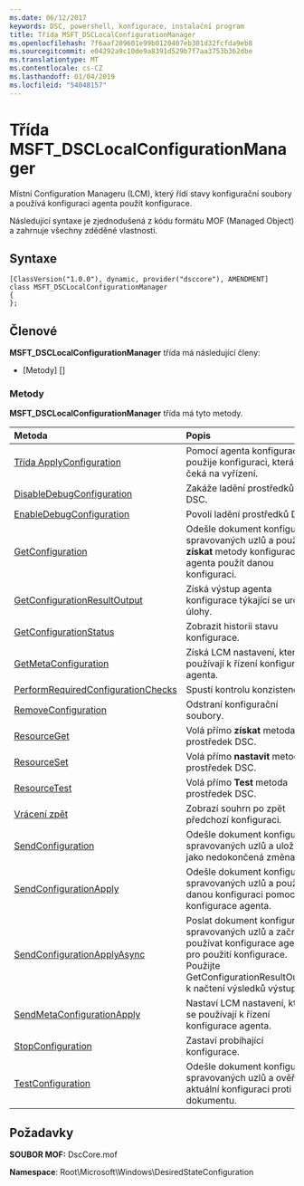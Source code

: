 ```yaml
---
ms.date: 06/12/2017
keywords: DSC, powershell, konfigurace, instalační program
title: Třída MSFT_DSCLocalConfigurationManager
ms.openlocfilehash: 7f6aaf209601e99b0120407eb301d32fcfda9eb8
ms.sourcegitcommit: e04292a9c10de9a8391d529b7f7aa3753b362dbe
ms.translationtype: MT
ms.contentlocale: cs-CZ
ms.lasthandoff: 01/04/2019
ms.locfileid: "54048157"
---
```

# <a name="msftdsclocalconfigurationmanager-class"></a>Třída MSFT_DSCLocalConfigurationManager

Místní Configuration Manageru (LCM), který řídí stavy konfigurační soubory a používá konfiguraci agenta použít konfigurace.

Následující syntaxe je zjednodušená z kódu formátu MOF (Managed Object) a zahrnuje všechny zděděné vlastnosti.

## <a name="syntax"></a>Syntaxe

```
[ClassVersion("1.0.0"), dynamic, provider("dsccore"), AMENDMENT]
class MSFT_DSCLocalConfigurationManager
{
};
```

## <a name="members"></a>Členové

**MSFT_DSCLocalConfigurationManager** třída má následující členy:

- [Metody] []

### <a name="methods"></a>Metody

**MSFT_DSCLocalConfigurationManager** třída má tyto metody.

|Metoda |Popis |
|:--- |:---|
| [Třída ApplyConfiguration](msft-dsclocalconfigurationmanager-applyconfiguration.md)| Pomocí agenta konfigurace použije konfiguraci, která čeká na vyřízení.|
| [DisableDebugConfiguration](msft-dsclocalconfigurationmanager-disabledebugconfiguration.md)| Zakáže ladění prostředků DSC.|
| [EnableDebugConfiguration](msft-dsclocalconfigurationmanager-enabledebugconfiguration.md)| Povolí ladění prostředků DSC.|
| [GetConfiguration](msft-dsclocalconfigurationmanager-getconfiguration.md)| Odešle dokument konfigurace spravovaných uzlů a používá **získat** metody konfigurace agenta použít danou konfiguraci.|
| [GetConfigurationResultOutput](msft-dsclocalconfigurationmanager-getconfigurationresultoutput.md)| Získá výstup agenta konfigurace týkající se určité úlohy.|
| [GetConfigurationStatus](msft-dsclocalconfigurationmanager-getconfigurationstatus.md)| Zobrazit historii stavu konfigurace.|
| [GetMetaConfiguration](msft-dsclocalconfigurationmanager-getmetaconfiguration.md)| Získá LCM nastavení, které se používají k řízení konfigurace agenta.|
| [PerformRequiredConfigurationChecks](msft-dsclocalconfigurationmanager-performrequiredconfigurationchecks.md)| Spustí kontrolu konzistence.|
| [RemoveConfiguration](msft-dsclocalconfigurationmanager-removeconfiguration.md)| Odstraní konfigurační soubory.|
| [ResourceGet](msft-dsclocalconfigurationmanager-resourceget.md)| Volá přímo **získat** metoda prostředek DSC.|
| [ResourceSet](msft-dsclocalconfigurationmanager-resourceset.md)| Volá přímo **nastavit** metoda prostředek DSC.|
| [ResourceTest](msft-dsclocalconfigurationmanager-resourcetest.md)| Volá přímo **Test** metoda prostředek DSC.|
| [Vrácení zpět](msft-dsclocalconfigurationmanager-rollback.md)| Zobrazí souhrn po zpět předchozí konfiguraci.|
| [SendConfiguration](msft-dsclocalconfigurationmanager-sendconfiguration.md)| Odešle dokument konfigurace spravovaných uzlů a uloží ho jako nedokončená změna.|
| [SendConfigurationApply](msft-dsclocalconfigurationmanager-sendconfigurationapply.md)| Odešle dokument konfigurace spravovaných uzlů a použít danou konfiguraci pomocí konfigurace agenta.|
| [SendConfigurationApplyAsync](msft-dsclocalconfigurationmanager-sendconfigurationapplyasync.md)| Poslat dokument konfigurace spravovaných uzlů a začnete používat konfigurace agenta pro použití konfigurace. Použijte GetConfigurationResultOutput k načtení výsledků výstupu.|
| [SendMetaConfigurationApply](msft-dsclocalconfigurationmanager-sendmetaconfigurationapply.md)| Nastaví LCM nastavení, které se používají k řízení konfigurace agenta.|
| [StopConfiguration](msft-dsclocalconfigurationmanager-stopconfiguration.md)| Zastaví probíhající konfigurace.|
| [TestConfiguration](msft-dsclocalconfigurationmanager-testconfiguration.md)| Odešle dokument konfigurace spravovaných uzlů a ověří aktuální konfiguraci proti dokumentu.|

## <a name="requirements"></a>Požadavky

**SOUBOR MOF:** DscCore.mof

**Namespace**: Root\Microsoft\Windows\DesiredStateConfiguration